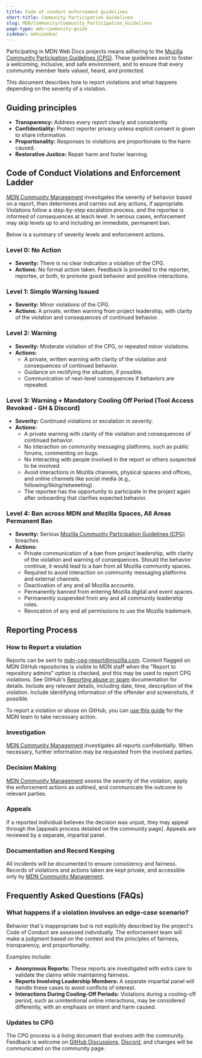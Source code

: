 ```yaml
---
title: Code of conduct enforcement guidelines
short-title: Community Participation Guidelines
slug: MDN/Community/Community_Participation_Guidelines
page-type: mdn-community-guide
sidebar: mdnsidebar
---
```


Participating in MDN Web Docs projects means adhering to the [Mozilla Community Participation Guidelines (CPG)](https://www.mozilla.org/en-US/about/governance/policies/participation/). These guidelines exist to foster a welcoming, inclusive, and safe environment, and to ensure that every community member feels valued, heard, and protected.

This document describes how to report violations and what happens depending on the severity of a violation.

## Guiding principles

- **Transparency:** Address every report clearly and consistently.
- **Confidentiality:** Protect reporter privacy unless explicit consent is given to share information.
- **Proportionality:** Responses to violations are proportionate to the harm caused.
- **Restorative Justice:** Repair harm and foster learning.

## Code of Conduct Violations and Enforcement Ladder

[MDN Community Management](https://github.com/orgs/mdn/teams/community) investigates the severity of behavior based on a report, then determines and carries out any actions, if appropriate.
Violations follow a step-by-step escalation process, and the reportee is informed of consequences at leach level.
In serious cases, enforcement may skip levels up to and including an immediate, permanent ban.

Below is a summary of severity levels and enforcement actions.

### Level 0: No Action

- **Severity:** There is no clear indication a violation of the CPG.
- **Actions:** No formal action taken. Feedback is provided to the reporter, reportee, or both, to promote good behavior and positive interactions.

### Level 1: Simple Warning Issued

- **Severity:** Minor violations of the CPG.
- **Actions:** A private, written warning from project leadership, with clarity of the violation and consequences of continued behavior.

### Level 2: Warning

- **Severity:** Moderate violation of the CPG, or repeated minor violations.
- **Actions:**
  - A private, written warning with clarity of the violation and consequences of continued behavior.
  - Guidance on rectifying the situation, if possible.
  - Communication of next-level consequences if behaviors are repeated.

### Level 3: Warning + Mandatory Cooling Off Period (Tool Access Revoked - GH & Discord)

- **Severity:** Continued violations or escalation in severity.
- **Actions:**
  - A private warning with clarity of the violation and consequences of continued behavior.
  - No interaction on community messaging platforms, such as public forums, commenting on bugs.
  - No interacting with people involved in the report or others suspected to be involved.
  - Avoid interactions in Mozilla channels, physical spaces and offices, and online channels like social media (e.g., following/liking/retweeting).
  - The reportee has the opportunity to participate in the project again after onboarding that clarifies expected behavior.

### Level 4: Ban across MDN and Mozilla Spaces, All Areas Permanent Ban

- **Severity:** Serious [Mozilla Community Participation Guidelines (CPG)](https://www.mozilla.org/en-US/about/governance/policies/participation/) breaches
- **Actions:**
  - Private communication of a ban from project leadership, with clarity of the violation and warning of consequences. Should the behavior continue, it would lead to a ban from all Mozilla community spaces.
  - Required to avoid interaction on community messaging platforms and external channels.
  - Deactivation of any and all Mozilla accounts.
  - Permanently banned from entering Mozilla digital and event spaces.
  - Permanently suspended from any and all community leadership roles.
  - Revocation of any and all permissions to use the Mozilla trademark.

## Reporting Process

### How to Report a violation

Reports can be sent to mdn-cpg-report@mozilla.com.
Content flagged on MDN GitHub repositories is visible to MDN staff when the "Report to repository admins" option is checked, and this may be used to report CPG violations.
See GitHub's [Reporting abuse or spam](https://docs.github.com/en/communities/maintaining-your-safety-on-github/reporting-abuse-or-spam) documentation for details.
Include any relevant details, including date, time, description of the violation.
Include identifying information of the offender and screenshots, if possible.

To report a violation or abuse on GitHub, you can [use this guide](https://docs.github.com/en/communities/maintaining-your-safety-on-github/reporting-abuse-or-spam) for the MDN team to take necessary action.

### Investigation

[MDN Community Management](https://github.com/orgs/mdn/teams/community) investigates all reports confidentially.
When necessary, further information may be requested from the involved parties.

### Decision Making

[MDN Community Management](https://github.com/orgs/mdn/teams/community) assess the severity of the violation, apply the enforcement actions as outlined, and communicate the outcome to relevant parties.

### Appeals

If a reported individual believes the decision was unjust, they may appeal through the [appeals process detailed on the community page].
Appeals are reviewed by a separate, impartial panel.

### Documentation and Record Keeping

All incidents will be documented to ensure consistency and fairness.
Records of violations and actions taken are kept private, and accessible only by [MDN Community Management](https://github.com/orgs/mdn/teams/community).

## Frequently Asked Questions (FAQs)

### What happens if a violation involves an edge-case scenario?

Behavior that's inappropriate but is not explicitly described by the project's Code of Conduct are assessed individually.
The enforcement team will make a judgment based on the context and the principles of fairness, transparency, and proportionality.

Examples include:

- **Anonymous Reports:** These reports are investigated with extra care to validate the claims while maintaining fairness.
- **Reports Involving Leadership Members:** A separate impartial panel will handle these cases to avoid conflicts of interest.
- **Interactions During Cooling-Off Periods:** Violations during a cooling-off period, such as unintentional online interactions, may be considered differently, with an emphasis on intent and harm caused.

### Updates to CPG

The CPG process is a living document that evolves with the community. Feedback is welcome on [GitHub Discussions](https://github.com/orgs/mdn/discussions), [Discord](https://mdn.dev/discord), and changes will be communicated on the community page.
